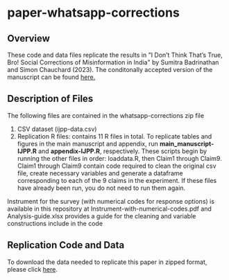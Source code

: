 # paper-whatsapp-corrections

## Overview
These code and data files replicate the results in "I Don’t Think That’s True, Bro! Social Corrections of Misinformation in India" by Sumitra Badrinathan and Simon Chauchard (2023). The conditonally accepted version of the manuscript can be found [here.](https://sumitrabadrinathan.github.io/Assets/paper-whatsapp.pdf)


## Description of Files

The following files are contained in the whatsapp-corrections zip file

1. CSV dataset (ijpp-data.csv)
2. Replication R files: contains 11 R files in total. To replicate tables and figures in the main manuscript and appendix, run **main_manuscript-IJPP.R** and **appendix-IJPP.R**, respectively. These scripts begin by running the other files in order: loaddata.R, then Claim1 through Claim9. Claim1 through Claim9 contain code required to clean the original csv file, create necessary variables and generate a dataframe corresponding to each of the 9 claims in the experiment. If these files have already been run, you do not need to run them again.

Instrument for the survey (with numerical codes for response options) is available in this repository at Instrument-with-numerical-codes.pdf and Analysis-guide.xlsx provides a guide for the cleaning and variable constructions include in the code


## Replication Code and Data

To download the data needed to replicate this paper in zipped format, please click [here](<https://github.com/SumitraBadrinathan/paper-whatsapp-corrections/blob/main/whatsapp-corrections.zip> "Optional title").

